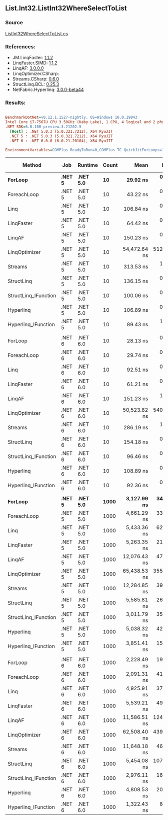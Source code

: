 ﻿## List.Int32.ListInt32WhereSelectToList

### Source
[ListInt32WhereSelectToList.cs](../LinqBenchmarks/List/Int32/ListInt32WhereSelectToList.cs)

### References:
- JM.LinqFaster: [1.1.2](https://www.nuget.org/packages/JM.LinqFaster/1.1.2)
- LinqFaster.SIMD: [1.1.2](https://www.nuget.org/packages/LinqFaster.SIMD/1.0.3)
- LinqAF: [3.0.0.0](https://www.nuget.org/packages/LinqAF/3.0.0.0)
- LinqOptimizer.CSharp: [](https://www.nuget.org/packages/LinqOptimizer.CSharp/)
- Streams.CSharp: [0.6.0](https://www.nuget.org/packages/Streams.CSharp/0.6.0)
- StructLinq.BCL: [0.25.3](https://www.nuget.org/packages/StructLinq.BCL/0.25.3)
- NetFabric.Hyperlinq: [3.0.0-beta44](https://www.nuget.org/packages/NetFabric.Hyperlinq/3.0.0-beta44)

### Results:
``` ini

BenchmarkDotNet=v0.12.1.1527-nightly, OS=Windows 10.0.19043
Intel Core i7-7567U CPU 3.50GHz (Kaby Lake), 1 CPU, 4 logical and 2 physical cores
.NET SDK=6.0.100-preview.3.21202.5
  [Host] : .NET 5.0.3 (5.0.321.7212), X64 RyuJIT
  .NET 5 : .NET 5.0.3 (5.0.321.7212), X64 RyuJIT
  .NET 6 : .NET 6.0.0 (6.0.21.20104), X64 RyuJIT

EnvironmentVariables=COMPlus_ReadyToRun=0,COMPlus_TC_QuickJitForLoops=1,COMPlus_TieredPGO=1  

```
|               Method |    Job |  Runtime | Count |         Mean |      Error |     StdDev |       Median |    Ratio | RatioSD |   Gen 0 | Gen 1 | Gen 2 | Allocated |
|--------------------- |------- |--------- |------ |-------------:|-----------:|-----------:|-------------:|---------:|--------:|--------:|------:|------:|----------:|
|              **ForLoop** | **.NET 5** | **.NET 5.0** |    **10** |     **29.92 ns** |   **0.249 ns** |   **0.233 ns** |     **29.90 ns** |     **1.00** |    **0.00** |  **0.0343** |     **-** |     **-** |      **72 B** |
|          ForeachLoop | .NET 5 | .NET 5.0 |    10 |     43.22 ns |   0.162 ns |   0.144 ns |     43.25 ns |     1.44 |    0.01 |  0.0343 |     - |     - |      72 B |
|                 Linq | .NET 5 | .NET 5.0 |    10 |    106.84 ns |   0.625 ns |   0.522 ns |    106.74 ns |     3.57 |    0.03 |  0.1070 |     - |     - |     224 B |
|           LinqFaster | .NET 5 | .NET 5.0 |    10 |     64.42 ns |   0.410 ns |   0.363 ns |     64.40 ns |     2.15 |    0.02 |  0.0650 |     - |     - |     136 B |
|               LinqAF | .NET 5 | .NET 5.0 |    10 |    150.23 ns |   0.781 ns |   0.692 ns |    150.26 ns |     5.02 |    0.05 |  0.0343 |     - |     - |      72 B |
|        LinqOptimizer | .NET 5 | .NET 5.0 |    10 | 54,472.64 ns | 512.952 ns | 428.338 ns | 54,551.04 ns | 1,818.41 |   21.34 | 15.2588 |     - |     - |  31,990 B |
|              Streams | .NET 5 | .NET 5.0 |    10 |    313.53 ns |   1.475 ns |   1.231 ns |    312.94 ns |    10.47 |    0.08 |  0.2937 |     - |     - |     616 B |
|           StructLinq | .NET 5 | .NET 5.0 |    10 |    136.15 ns |   0.755 ns |   0.670 ns |    136.16 ns |     4.55 |    0.05 |  0.0763 |     - |     - |     160 B |
| StructLinq_IFunction | .NET 5 | .NET 5.0 |    10 |    100.06 ns |   0.983 ns |   0.871 ns |    100.16 ns |     3.34 |    0.04 |  0.0305 |     - |     - |      64 B |
|            Hyperlinq | .NET 5 | .NET 5.0 |    10 |    106.89 ns |   0.561 ns |   0.525 ns |    106.82 ns |     3.57 |    0.03 |  0.0305 |     - |     - |      64 B |
|  Hyperlinq_IFunction | .NET 5 | .NET 5.0 |    10 |     89.43 ns |   1.090 ns |   0.910 ns |     89.48 ns |     2.99 |    0.04 |  0.0305 |     - |     - |      64 B |
|                      |        |          |       |              |            |            |              |          |         |         |       |       |           |
|              ForLoop | .NET 6 | .NET 6.0 |    10 |     28.13 ns |   0.181 ns |   0.160 ns |     28.11 ns |     1.00 |    0.00 |  0.0344 |     - |     - |      72 B |
|          ForeachLoop | .NET 6 | .NET 6.0 |    10 |     29.74 ns |   0.206 ns |   0.192 ns |     29.74 ns |     1.06 |    0.01 |  0.0344 |     - |     - |      72 B |
|                 Linq | .NET 6 | .NET 6.0 |    10 |     92.51 ns |   0.532 ns |   0.498 ns |     92.39 ns |     3.29 |    0.02 |  0.1070 |     - |     - |     224 B |
|           LinqFaster | .NET 6 | .NET 6.0 |    10 |     61.21 ns |   0.422 ns |   0.395 ns |     61.06 ns |     2.17 |    0.01 |  0.0650 |     - |     - |     136 B |
|               LinqAF | .NET 6 | .NET 6.0 |    10 |    151.23 ns |   1.089 ns |   0.910 ns |    151.01 ns |     5.37 |    0.04 |  0.0341 |     - |     - |      72 B |
|        LinqOptimizer | .NET 6 | .NET 6.0 |    10 | 50,523.82 ns | 540.277 ns | 505.376 ns | 50,595.86 ns | 1,795.35 |   16.12 | 15.0757 |     - |     - |  31,540 B |
|              Streams | .NET 6 | .NET 6.0 |    10 |    286.19 ns |   1.065 ns |   0.996 ns |    286.14 ns |    10.17 |    0.08 |  0.2942 |     - |     - |     616 B |
|           StructLinq | .NET 6 | .NET 6.0 |    10 |    154.18 ns |   0.826 ns |   0.732 ns |    153.91 ns |     5.48 |    0.04 |  0.0763 |     - |     - |     160 B |
| StructLinq_IFunction | .NET 6 | .NET 6.0 |    10 |     96.46 ns |   0.420 ns |   0.373 ns |     96.49 ns |     3.43 |    0.03 |  0.0305 |     - |     - |      64 B |
|            Hyperlinq | .NET 6 | .NET 6.0 |    10 |    108.89 ns |   0.521 ns |   0.461 ns |    108.85 ns |     3.87 |    0.02 |  0.0305 |     - |     - |      64 B |
|  Hyperlinq_IFunction | .NET 6 | .NET 6.0 |    10 |     92.36 ns |   0.333 ns |   0.260 ns |     92.42 ns |     3.28 |    0.03 |  0.0305 |     - |     - |      64 B |
|                      |        |          |       |              |            |            |              |          |         |         |       |       |           |
|              **ForLoop** | **.NET 5** | **.NET 5.0** |  **1000** |  **3,127.99 ns** |  **34.912 ns** |  **27.257 ns** |  **3,131.32 ns** |     **1.00** |    **0.00** |  **2.0561** |     **-** |     **-** |   **4,304 B** |
|          ForeachLoop | .NET 5 | .NET 5.0 |  1000 |  4,661.29 ns |  33.362 ns |  29.575 ns |  4,663.56 ns |     1.49 |    0.02 |  2.0523 |     - |     - |   4,304 B |
|                 Linq | .NET 5 | .NET 5.0 |  1000 |  5,433.36 ns |  62.761 ns |  52.408 ns |  5,420.95 ns |     1.74 |    0.03 |  2.1286 |     - |     - |   4,456 B |
|           LinqFaster | .NET 5 | .NET 5.0 |  1000 |  5,263.35 ns |  21.035 ns |  19.676 ns |  5,265.39 ns |     1.68 |    0.02 |  3.0441 |     - |     - |   6,376 B |
|               LinqAF | .NET 5 | .NET 5.0 |  1000 | 12,076.43 ns |  47.788 ns |  44.701 ns | 12,091.39 ns |     3.86 |    0.03 |  2.0447 |     - |     - |   4,304 B |
|        LinqOptimizer | .NET 5 | .NET 5.0 |  1000 | 65,438.53 ns | 355.361 ns | 277.442 ns | 65,453.08 ns |    20.92 |    0.21 | 17.2119 |     - |     - |  36,009 B |
|              Streams | .NET 5 | .NET 5.0 |  1000 | 12,284.85 ns |  39.660 ns |  37.098 ns | 12,284.19 ns |     3.93 |    0.04 |  2.3041 |     - |     - |   4,848 B |
|           StructLinq | .NET 5 | .NET 5.0 |  1000 |  5,585.81 ns |  26.260 ns |  24.563 ns |  5,584.82 ns |     1.79 |    0.02 |  1.0300 |     - |     - |   2,168 B |
| StructLinq_IFunction | .NET 5 | .NET 5.0 |  1000 |  3,011.79 ns |  35.789 ns |  29.885 ns |  2,993.70 ns |     0.96 |    0.01 |  0.9880 |     - |     - |   2,072 B |
|            Hyperlinq | .NET 5 | .NET 5.0 |  1000 |  5,038.32 ns |  42.403 ns |  39.664 ns |  5,042.76 ns |     1.61 |    0.02 |  0.9842 |     - |     - |   2,072 B |
|  Hyperlinq_IFunction | .NET 5 | .NET 5.0 |  1000 |  3,851.41 ns |  15.635 ns |  14.625 ns |  3,855.09 ns |     1.23 |    0.01 |  0.9880 |     - |     - |   2,072 B |
|                      |        |          |       |              |            |            |              |          |         |         |       |       |           |
|              ForLoop | .NET 6 | .NET 6.0 |  1000 |  2,228.49 ns |  19.023 ns |  17.794 ns |  2,232.11 ns |     1.00 |    0.00 |  2.0561 |     - |     - |   4,304 B |
|          ForeachLoop | .NET 6 | .NET 6.0 |  1000 |  2,091.31 ns |  41.528 ns |  67.059 ns |  2,055.83 ns |     0.97 |    0.03 |  2.0561 |     - |     - |   4,304 B |
|                 Linq | .NET 6 | .NET 6.0 |  1000 |  4,925.91 ns |  37.269 ns |  34.861 ns |  4,917.54 ns |     2.21 |    0.03 |  2.1286 |     - |     - |   4,456 B |
|           LinqFaster | .NET 6 | .NET 6.0 |  1000 |  5,539.21 ns |  49.470 ns |  43.854 ns |  5,546.89 ns |     2.49 |    0.03 |  3.0441 |     - |     - |   6,376 B |
|               LinqAF | .NET 6 | .NET 6.0 |  1000 | 11,586.51 ns | 124.715 ns | 197.811 ns | 11,544.77 ns |     5.22 |    0.13 |  2.0447 |     - |     - |   4,304 B |
|        LinqOptimizer | .NET 6 | .NET 6.0 |  1000 | 62,508.40 ns | 439.405 ns | 389.521 ns | 62,543.68 ns |    28.05 |    0.28 | 16.9678 |     - |     - |  35,559 B |
|              Streams | .NET 6 | .NET 6.0 |  1000 | 11,648.18 ns |  46.344 ns |  41.083 ns | 11,641.57 ns |     5.23 |    0.05 |  2.3041 |     - |     - |   4,848 B |
|           StructLinq | .NET 6 | .NET 6.0 |  1000 |  5,454.08 ns | 107.319 ns | 187.960 ns |  5,324.82 ns |     2.41 |    0.07 |  1.0300 |     - |     - |   2,168 B |
| StructLinq_IFunction | .NET 6 | .NET 6.0 |  1000 |  2,976.11 ns |  16.378 ns |  14.519 ns |  2,976.83 ns |     1.34 |    0.01 |  0.9880 |     - |     - |   2,072 B |
|            Hyperlinq | .NET 6 | .NET 6.0 |  1000 |  4,808.53 ns |  20.529 ns |  19.203 ns |  4,816.44 ns |     2.16 |    0.02 |  0.9842 |     - |     - |   2,072 B |
|  Hyperlinq_IFunction | .NET 6 | .NET 6.0 |  1000 |  1,322.43 ns |   8.690 ns |   6.785 ns |  1,321.72 ns |     0.59 |    0.00 |  0.9899 |     - |     - |   2,072 B |
